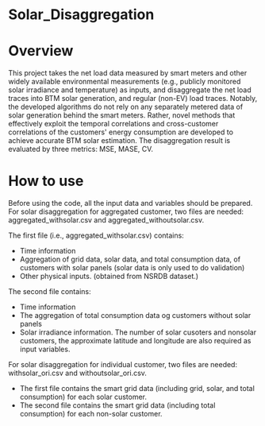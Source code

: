 # Solar_Disaggregation
# Overview 
This project takes the net load data measured by smart meters and other widely available environmental measurements (e.g., publicly monitored solar irradiance and temperature) as inputs, and disaggregate the net load traces into BTM solar generation, and regular (non-EV) load traces. Notably, the developed algorithms do not rely on any separately metered data of solar generation behind the smart meters. Rather, novel methods that effectively exploit the temporal correlations and cross-customer correlations of the customers' energy consumption are developed to achieve accurate BTM solar estimation. The disaggregation result is evaluated by three metrics: MSE, MASE, CV.
# How to use
Before using the code, all the input data and variables should be prepared. 
For solar disaggregation for aggregated customer, two files are needed: aggregated_withsolar.csv and aggregated_withoutsolar.csv. 

The first file (i.e., aggregated_withsolar.csv) contains:
- Time information 
- Aggregation of grid data, solar data, and total consumption data, of customers with solar panels (solar data is only used to do validation) 
- Other physical inputs. (obtained from NSRDB dataset.) 

The second file contains:
- Time information 
- The aggregation of total consumption data og customers without solar panels 
- Solar irradiance information. 
The number of solar cusoters and nonsolar customers, the approximate latitude and longitude are also required as input variables.

For solar disaggregation for individual customer, two files are needed: withsolar_ori.csv and withoutsolar_ori.csv. 
- The first file contains the smart grid data (including grid, solar, and total consumption) for each solar customer. 
- The second file contains the smart grid data (including total consumption) for each non-solar customer. 

